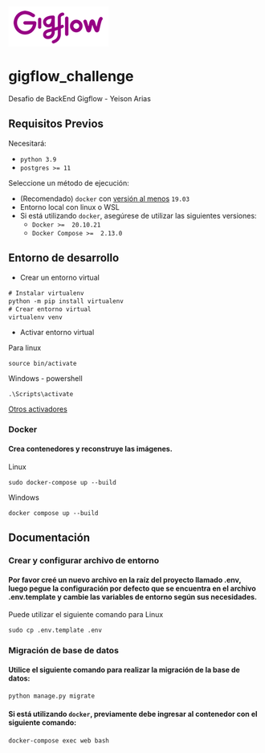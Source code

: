 ![hunty-logo](/media/GF-Logo.png)
# gigflow_challenge
Desafio de BackEnd Gigflow - Yeison Arias


## Requisitos Previos

Necesitará:

- `python 3.9`
- `postgres >= 11`

Seleccione un método de ejecución:
- (Recomendado) `docker` con [versión al menos](https://docs.docker.com/compose/compose-file/#compose-and-docker-compatibility-matrix) `19.03`
- Entorno local con linux o WSL
- Si está utilizando `docker`, asegúrese de utilizar las siguientes versiones:
  - `Docker >=  20.10.21`
  - `Docker Compose >=  2.13.0`

## Entorno de desarrollo

- Crear un entorno virtual
```console
# Instalar virtualenv
python -m pip install virtualenv
# Crear entorno virtual
virtualenv venv
```

- Activar entorno virtual

Para linux
```console
source bin/activate
```

Windows - powershell
```console
.\Scripts\activate
```
[Otros activadores](https://virtualenv.pypa.io/en/latest/user_guide.html#activators)


### Docker

#### Crea contenedores y reconstruye las imágenes.

Linux
```console
sudo docker-compose up --build
```

Windows
```console
docker compose up --build
```

## Documentación

### Crear y configurar archivo de entorno

#### Por favor creé un nuevo archivo en la raíz del proyecto llamado .env, luego pegue la configuración por defecto que se encuentra en el archivo .env.template y cambie las variables de entorno según sus necesidades.

Puede utilizar el siguiente comando para Linux
```console
sudo cp .env.template .env
```

### Migración de base de datos

#### Utilice el siguiente comando para realizar la migración de la base de datos:
```console
python manage.py migrate
```
#### Si está utilizando `docker`, previamente debe ingresar al contenedor con el siguiente comando:
```console
docker-compose exec web bash
```
